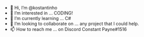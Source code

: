 - 👋 Hi, I’m @kostantinho
- 👀 I’m interested in ... CODING!
- 🌱 I’m currently learning ... C#
- 💞️ I’m looking to collaborate on ... any project that I could help.
- 📫 How to reach me ... on Discord Constant Payne#1516

<!---
kostantinho/kostantinho is a ✨ special ✨ repository because its `README.md` (this file) appears on your GitHub profile.
You can click the Preview link to take a look at your changes.
--->
